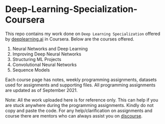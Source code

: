 # Deep-Learning-Specialization-Coursera

This repo contains my work done on `Deep Learning Specialization` offered by [deeplearning.ai](https://www.deeplearning.ai/) in Coursera. Below are the courses offered.

1. Neural Networks and Deep Learning
2. Improving Deep Neural Networks
3. Structuring ML Projects
4. Convolutional Neural Networks
5. Sequence Models

Each course page has notes, weekly programming assignments, datasets used for assignments and supporting files. All programming assignments are updated as of September 2021.

Note: All the work uploaded here is for reference only. This can help if you are stuck anywhere during the programming assignments. Kindly do not copy and paste the code. For any help/clarification on assignments and course there are mentors who can always assist you on [discourse](https://community.deeplearning.ai/c/deep-learning-specialization/6).
